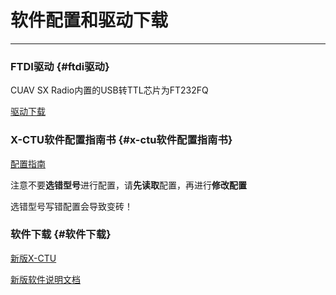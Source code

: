 # 软件配置和驱动下载

---



### FTDI驱动 {#ftdi驱动}

CUAV SX Radio内置的USB转TTL芯片为FT232FQ

[驱动下载](http://www.ftdichip.com/FTDrivers.htm)

### X-CTU软件配置指南书 {#x-ctu软件配置指南书}

[配置指南](http://pub.ucpros.com/download/90001003_A.pdf)

注意不要**选错型号**进行配置，请**先读取**配置，再进行**修改配置**

选错型号写错配置会导致变砖！

### 软件下载 {#软件下载}

[新版X-CTU](https://www.digi.com/products/xbee-rf-solutions/xctu-software/xctu)

[新版软件说明文档](https://www.digi.com/resources/documentation/digidocs/90001458-13/default.htm)

